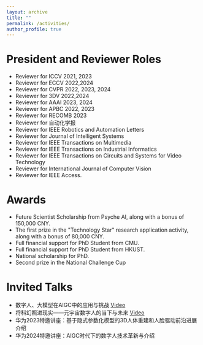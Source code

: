 ```yaml
---
layout: archive
title: ""
permalink: /activities/
author_profile: true
---
```




President and Reviewer Roles
======
* Reviewer for ICCV 2021, 2023
* Reviewer for ECCV 2022,2024
* Reviewer for CVPR 2022, 2023, 2024
* Reviewer for 3DV 2022,2024
* Reviewer for AAAI 2023, 2024
* Reviewer for APBC 2022, 2023
* Reviewer for RECOMB 2023
* Reviewer for 自动化学报
* Reviewer for IEEE Robotics and Automation Letters
* Reviewer for Journal of Intelligent Systems
* Reviewer for IEEE Transactions on Multimedia
* Reviewer for IEEE Transactions on Industrial Informatics
* Reviewer for IEEE Transactions on Circuits and Systems for Video Technology
* Reviewer for International Journal of Computer Vision
* Reviewer for IEEE Access.


Awards
======
* Future Scientist Scholarship from Psyche AI,  along with a bonus of 150,000 CNY.
* The first prize in the "Technology Star" research application activity, along with a bonus of 80,000 CNY.
* Full financial support for PhD Student from CMU.
* Full financial support for PhD Student from HKUST.
* National scholarship for PhD.
* Second prize in the National Challenge Cup


Invited Talks
======
* 数字人、大模型在AIGC中的应用与挑战 [Video](https://www.bilibili.com/video/BV1Xh4y1F7Ec/?spm_id_from=333.337.search-card.all.click&vd_source=9b8cafd86a6ccf076687721b5d1561be)
* 将科幻照进现实——元宇宙数字人的当下与未来 [Video](https://www.bilibili.com/video/BV1Ld4y177M9/?spm_id_from=333.337.search-card.all.click&vd_source=9b8cafd86a6ccf076687721b5d1561be)
* 华为2023特邀讲座：基于隐式参数化模型的3D人体重建和人脸驱动前沿进展介绍
* 华为2024特邀讲座：AIGC时代下的数字人技术革新与介绍
